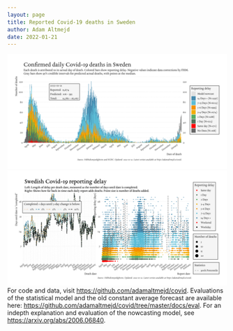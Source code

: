 ```yaml
---
layout: page
title: Reported Covid-19 deaths in Sweden
author: Adam Altmejd
date: 2022-01-21
---
```


![Graph of Swedish Covid-19 deaths with reporting delay.](deaths_lag_sweden_2022-01-21.png "Swedish Covid-19 deaths.")
![Graph of Swedish Covid-19 reporting delay in daily deaths.](lag_trend_sweden_2022-01-21.png "Trend in Swedish Covid-19 mortality reporting delay.")
For code and data, visit <https://github.com/adamaltmejd/covid>.
Evaluations of the statistical model and the old constant average forecast are available here: <https://github.com/adamaltmejd/covid/tree/master/docs/eval>.
For an indepth explanation and evaluation of the nowcasting model, see <https://arxiv.org/abs/2006.06840>.
